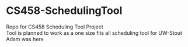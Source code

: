 # CS458-SchedulingTool
Repo for CS458 Scheduling Tool Project <br/>
Tool is planned to work as a one size fits all scheduling tool for UW-Stout
Adam was here
